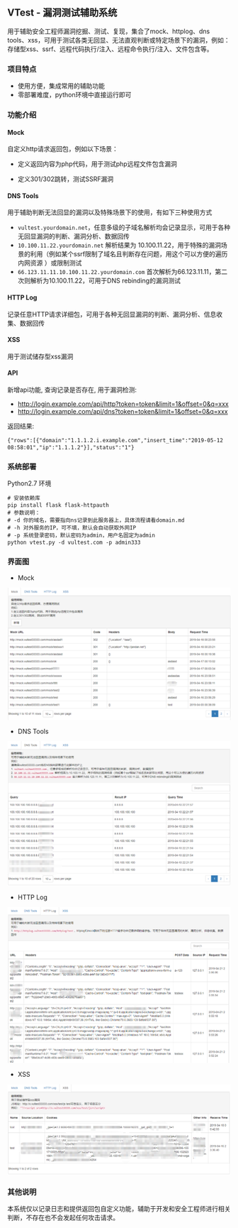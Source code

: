 ## VTest - 漏洞测试辅助系统

用于辅助安全工程师漏洞挖掘、测试、复现，集合了mock、httplog、dns tools、xss，可用于测试各类无回显、无法直观判断或特定场景下的漏洞，例如：存储型xss、ssrf、远程代码执行/注入、远程命令执行/注入、文件包含等。

### 项目特点

- 使用方便，集成常用的辅助功能
- 零部署难度，python环境中直接运行即可

### 功能介绍

####  Mock

自定义http请求返回包，例如以下场景： 

- 定义返回内容为php代码，用于测试php远程文件包含漏洞 

- 定义301/302跳转，测试SSRF漏洞

#### DNS Tools

用于辅助判断无法回显的漏洞以及特殊场景下的使用，有如下三种使用方式

- `vultest.yourdomain.net`，任意多级的子域名解析均会记录显示，可用于各种无回显漏洞的判断、漏洞分析、数据回传 
- `10.100.11.22.yourdomain.net` 解析结果为 10.100.11.22，用于特殊的漏洞场景的利用（例如某个ssrf限制了域名且判断存在问题，用这个可以方便的遍历内网资源 ）或限制测试
- `66.123.11.11.10.100.11.22.yourdomain.com` 首次解析为66.123.11.11，第二次则解析为10.100.11.22，可用于DNS rebinding的漏洞测试

#### HTTP Log

记录任意HTTP请求详细包，可用于各种无回显漏洞的判断、漏洞分析、信息收集、数据回传

#### XSS

用于测试储存型xss漏洞


#### API
新增api功能, 查询记录是否存在, 用于漏洞检测:

- http://login.example.com/api/http?token=token&limit=1&offset=0&q=xxx
- http://login.example.com/api/dns?token=token&limit=1&offset=0&q=xxx

返回结果:

```
{"rows":[{"domain":"1.1.1.2.i.example.com","insert_time":"2019-05-12 08:58:01","ip":"1.1.1.2"}],"status":"1"}
```

### 系统部署

Python2.7 环境

```shell
# 安装依赖库
pip install flask flask-httpauth
# 参数说明：
# -d 你的域名，需要指向ns记录到此服务器上，具体流程请看domain.md
# -h 对外服务的IP，可不填，默认会自动获取外网IP
# -p 系统登录密码，默认密码为admin，用户名固定为admin
python vtest.py -d vultest.com -p admin333
```



### 界面图

- Mock

![](img/mock.png)

- DNS Tools

![](img/dns.png)

- HTTP Log

![](img/httplog.png)

- XSS

![](img/xss.png)

### 其他说明
本系统仅以记录日志和提供返回包自定义功能，辅助于开发和安全工程师进行相关判断，不存在也不会发起任何攻击请求。
